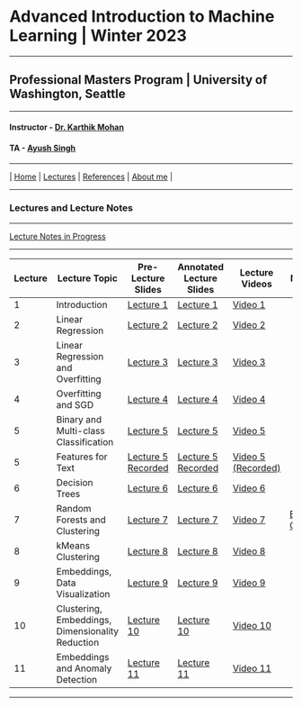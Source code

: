 # Advanced Introduction to Machine Learning | Winter 2023

***
 
## Professional Masters Program | University of Washington, Seattle 

***


#### Instructor - [Dr. Karthik Mohan](https://www.ece.uw.edu/people/karthik-mohan/)
#### TA - [Ayush Singh](https://www.linkedin.com/in/ayush-singh-se/)

***

| [Home](index.md)  | [Lectures](lectures.md)  | [References](references.md)  | [About me](karthik.md) |


***


### Lectures and Lecture Notes

***

[Lecture Notes in Progress](Lectures/lecture_notes.pdf)

***

| Lecture | Lecture Topic | Pre-Lecture Slides | Annotated Lecture Slides | Lecture Videos | Notebooks | 
| --- | --- | --- | --- | --- | --- |
| 1 | Introduction |  [Lecture 1](Lectures/Lecture_1.pdf) | [Lecture 1](Lectures/Lecture_1_annotated.pdf) | [Video 1](https://youtu.be/nB77M-mm0Nk&t=1s) | | 
| 2 | Linear Regression | [Lecture 2](Lectures/Lecture_2.pdf) | [Lecture 2](Lectures/Lecture_2_annotated.pdf) | [Video 2](https://youtu.be/uM_q35ZybFY&t=1s)  | |
| 3 | Linear Regression and Overfitting | [Lecture 3](Lectures/Lecture_3.pdf) | [Lecture 3](Lectures/Lecture_3_annotated.pdf) | [Video 3](https://youtu.be/E75LFMciN4E)  | |
| 4 | Overfitting and SGD| [Lecture 4](Lectures/Lecture_4.pdf) | [Lecture 4](Lectures/Lecture_4_annotated.pdf) | [Video 4](https://youtu.be/rwVaVHCCI4k)  | |
| 5 | Binary and Multi-class Classification | [Lecture 5](Lectures/Lecture_5.pdf) | [Lecture 5](Lectures/Lecture_5_annotated.pdf) | [Video 5](https://www.youtube.com/watch?v=CoGQJ0T0VJo&t=17s)  | |
| 5 | Features for Text | [Lecture 5 Recorded](Lectures/Lecture_5_recorded.pdf) | [Lecture 5 Recorded](Lectures/Lecture_5_recorded_annotated.pdf) | [Video 5 (Recorded)](https://youtu.be/c7klocSF068)  | |
| 6 | Decision Trees | [Lecture 6](Lectures/Lecture_6.pdf) | [Lecture 6](Lectures/Lecture_6_annotated.pdf) | [Video 6](https://youtu.be/rJPbgbAsBBs)  | |
| 7 | Random Forests and Clustering | [Lecture 7](Lectures/Lecture_7.pdf) | [Lecture 7](Lectures/Lecture_7_annotated.pdf) | [Video 7](https://youtu.be/Oah1u0lkQiY)  | [Ensembling Classifiers](Notebooks/ensemble_classifier.ipynb) |
| 8 | kMeans Clustering | [Lecture 8](Lectures/Lecture_8.pdf) | [Lecture 8](Lectures/Lecture_8_annotated.pdf) | [Video 8](https://youtu.be/OLySLdGjUGQ)  |  |
| 9 | Embeddings, Data Visualization | [Lecture 9](Lectures/Lecture_9.pdf) | [Lecture 9](Lectures/Lecture_9_annotated.pdf) | [Video 9](https://youtu.be/hp048THJJBo)  |  |
| 10 | Clustering, Embeddings, Dimensionality Reduction | [Lecture 10](Lectures/Lecture_10.pdf) | [Lecture 10](Lectures/Lecture_10_annotated.pdf) | [Video 10]()  |  |
| 11 | Embeddings and Anomaly Detection | [Lecture 11](Lectures/Lecture_11.pdf) | [Lecture 11](Lectures/Lecture_11_annotated.pdf) | [Video 11]()  |  |

*** 






